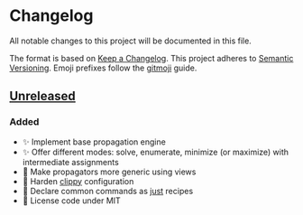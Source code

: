 # Changelog

All notable changes to this project will be documented in this file.

The format is based on [Keep a Changelog](https://keepachangelog.com/en/1.0.0/).
This project adheres to [Semantic Versioning](https://semver.org/spec/v2.0.0.html).
Emoji prefixes follow the [gitmoji](https://gitmoji.dev/) guide.

## [Unreleased]

### Added

- ✨ Implement base propagation engine
- ✨ Offer different modes: solve, enumerate, minimize (or maximize) with intermediate assignments
- 🚸 Make propagators more generic using views
- 🔨 Harden [clippy](https://github.com/rust-lang/rust-clippy) configuration
- 🔨 Declare common commands as [just](https://github.com/casey/just) recipes
- 📄 License code under MIT

[unreleased]: https://github.com/ffminus/copper
